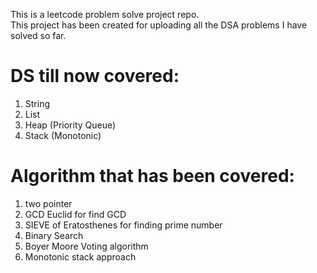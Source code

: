This is a leetcode problem solve project repo.                                                                                        
This project has been created for uploading all the DSA problems I have solved so far. 

# DS till now covered:
1. String
2. List
3. Heap (Priority Queue)
4. Stack (Monotonic)

# Algorithm that has been covered:
1. two pointer
2. GCD Euclid for find GCD
3. SIEVE of Eratosthenes for finding prime number
4. Binary Search
5. Boyer Moore Voting algorithm
6. Monotonic stack approach
